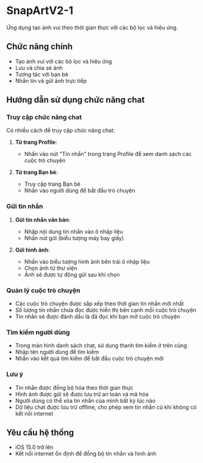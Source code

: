 # SnapArtV2-1

Ứng dụng tạo ảnh vui theo thời gian thực với các bộ lọc và hiệu ứng.

## Chức năng chính

- Tạo ảnh vui với các bộ lọc và hiệu ứng
- Lưu và chia sẻ ảnh
- Tương tác với bạn bè
- Nhắn tin và gửi ảnh trực tiếp

## Hướng dẫn sử dụng chức năng chat

### Truy cập chức năng chat

Có nhiều cách để truy cập chức năng chat:

1. **Từ trang Profile**: 
   - Nhấn vào nút "Tin nhắn" trong trang Profile để xem danh sách các cuộc trò chuyện

2. **Từ trang Bạn bè**:
   - Truy cập trang Bạn bè
   - Nhấn vào người dùng để bắt đầu trò chuyện

### Gửi tin nhắn

1. **Gửi tin nhắn văn bản**:
   - Nhập nội dung tin nhắn vào ô nhập liệu
   - Nhấn nút gửi (biểu tượng máy bay giấy)

2. **Gửi hình ảnh**:
   - Nhấn vào biểu tượng hình ảnh bên trái ô nhập liệu
   - Chọn ảnh từ thư viện
   - Ảnh sẽ được tự động gửi sau khi chọn

### Quản lý cuộc trò chuyện

- Các cuộc trò chuyện được sắp xếp theo thời gian tin nhắn mới nhất
- Số lượng tin nhắn chưa đọc được hiển thị bên cạnh mỗi cuộc trò chuyện
- Tin nhắn sẽ được đánh dấu là đã đọc khi bạn mở cuộc trò chuyện

### Tìm kiếm người dùng

- Trong màn hình danh sách chat, sử dụng thanh tìm kiếm ở trên cùng
- Nhập tên người dùng để tìm kiếm
- Nhấn vào kết quả tìm kiếm để bắt đầu cuộc trò chuyện mới

### Lưu ý

- Tin nhắn được đồng bộ hóa theo thời gian thực
- Hình ảnh được gửi sẽ được lưu trữ an toàn và mã hóa
- Người dùng có thể xóa tin nhắn của mình bất kỳ lúc nào
- Dữ liệu chat được lưu trữ offline, cho phép xem tin nhắn cũ khi không có kết nối internet

## Yêu cầu hệ thống

- iOS 15.0 trở lên
- Kết nối internet ổn định để đồng bộ tin nhắn và hình ảnh
